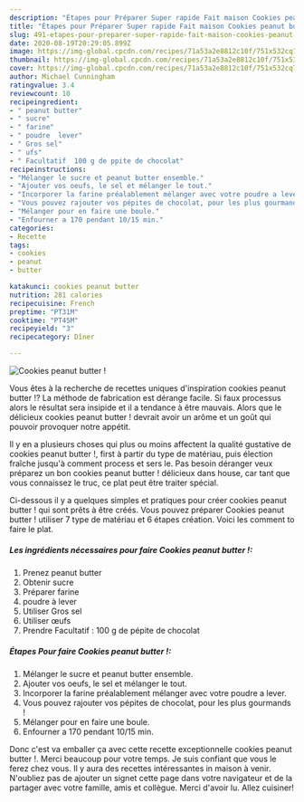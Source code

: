 ```yaml
---
description: "Étapes pour Préparer Super rapide Fait maison Cookies peanut butter !"
title: "Étapes pour Préparer Super rapide Fait maison Cookies peanut butter !"
slug: 491-etapes-pour-preparer-super-rapide-fait-maison-cookies-peanut-butter
date: 2020-08-19T20:29:05.899Z
image: https://img-global.cpcdn.com/recipes/71a53a2e8812c10f/751x532cq70/cookies-peanut-butter-photo-principale-de-la-recette.jpg
thumbnail: https://img-global.cpcdn.com/recipes/71a53a2e8812c10f/751x532cq70/cookies-peanut-butter-photo-principale-de-la-recette.jpg
cover: https://img-global.cpcdn.com/recipes/71a53a2e8812c10f/751x532cq70/cookies-peanut-butter-photo-principale-de-la-recette.jpg
author: Michael Cunningham
ratingvalue: 3.4
reviewcount: 10
recipeingredient:
- " peanut butter"
- " sucre"
- " farine"
- " poudre  lever"
- " Gros sel"
- " ufs"
- " Facultatif  100 g de ppite de chocolat"
recipeinstructions:
- "Mélanger le sucre et peanut butter ensemble."
- "Ajouter vos oeufs, le sel et mélanger le tout."
- "Incorporer la farine préalablement mélanger avec votre poudre a lever."
- "Vous pouvez rajouter vos pépites de chocolat, pour les plus gourmands !"
- "Mélanger pour en faire une boule."
- "Enfourner a 170 pendant 10/15 min."
categories:
- Recette
tags:
- cookies
- peanut
- butter

katakunci: cookies peanut butter 
nutrition: 281 calories
recipecuisine: French
preptime: "PT31M"
cooktime: "PT45M"
recipeyield: "3"
recipecategory: Dîner

---
```



![Cookies peanut butter !](https://img-global.cpcdn.com/recipes/71a53a2e8812c10f/751x532cq70/cookies-peanut-butter-photo-principale-de-la-recette.jpg)

Vous êtes à la recherche de recettes uniques d'inspiration cookies peanut butter !? La méthode de fabrication est dérange facile. Si faux processus alors le résultat sera insipide et il a tendance à être mauvais. Alors que le délicieux cookies peanut butter ! devrait avoir un arôme et un goût qui pouvoir provoquer notre appétit.



Il y en a plusieurs choses qui plus ou moins affectent la qualité gustative de cookies peanut butter !, first à partir du type de matériau, puis élection fraîche jusqu'à comment process et sers le. Pas besoin déranger veux préparez un bon cookies peanut butter ! délicieux dans house, car tant que vous connaissez le truc, ce plat peut être traiter spécial.


Ci-dessous il y a quelques simples et pratiques pour créer cookies peanut butter ! qui sont prêts à être créés. Vous pouvez préparer Cookies peanut butter ! utiliser 7 type de matériau et 6 étapes création. Voici les comment to faire le plat.

<!--inarticleads1-->

##### Les ingrédients nécessaires pour faire Cookies peanut butter !:

1. Prenez  peanut butter
1. Obtenir  sucre
1. Préparer  farine
1.   poudre à lever
1. Utiliser  Gros sel
1. Utiliser  œufs
1. Prendre  Facultatif : 100 g de pépite de chocolat




<!--inarticleads2-->

##### Étapes Pour faire Cookies peanut butter !:

1. Mélanger le sucre et peanut butter ensemble.
1. Ajouter vos oeufs, le sel et mélanger le tout.
1. Incorporer la farine préalablement mélanger avec votre poudre a lever.
1. Vous pouvez rajouter vos pépites de chocolat, pour les plus gourmands !
1. Mélanger pour en faire une boule.
1. Enfourner a 170 pendant 10/15 min.





Donc c'est va emballer ça avec cette recette exceptionnelle cookies peanut butter !. Merci beaucoup pour votre temps. Je suis confiant que vous le ferez chez vous. Il y aura des recettes  intéressantes in maison à venir. N'oubliez pas de ajouter un signet cette page dans votre navigateur et de la partager avec votre famille, amis et collègue. Merci d'avoir lu. Allez cuisiner!
